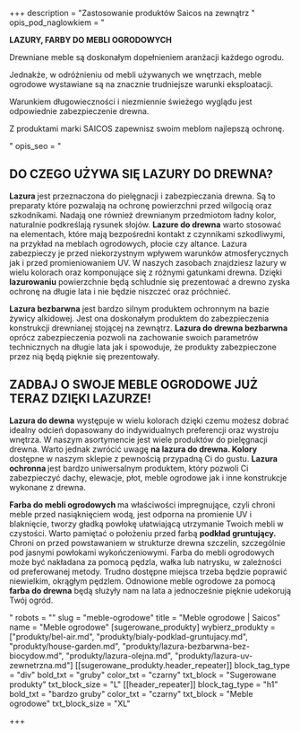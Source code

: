 +++
description = "Zastosowanie produktów Saicos na zewnątrz "
opis_pod_naglowkiem = "<p><strong>LAZURY, FARBY DO MEBLI OGRODOWYCH</strong></p><p>Drewniane meble są doskonałym dopełnieniem aranżacji każdego ogrodu.</p><p>Jednakże, w odróżnieniu od mebli używanych we wnętrzach, meble ogrodowe wystawiane są na znacznie trudniejsze warunki eksploatacji.</p><p>Warunkiem długowieczności i niezmiennie świeżego wyglądu jest odpowiednie zabezpieczenie drewna.</p><p>Z produktami marki SAICOS zapewnisz swoim meblom najlepszą ochronę.</p>"
opis_seo = "<h2>DO CZEGO UŻYWA SIĘ LAZURY DO DREWNA?</h2><p><strong>Lazura </strong>jest przeznaczona do pielęgnacji i zabezpieczania drewna. Są to preparaty które pozwalają na ochronę powierzchni przed wilgocią oraz szkodnikami. Nadają one również drewnianym przedmiotom ładny kolor, naturalnie podkreślają rysunek słojów. <strong>Lazure do drewna</strong> warto stosować na elementach, które mają bezpośredni kontakt z czynnikami szkodliwymi, na przykład na meblach ogrodowych, płocie czy altance. Lazura zabezpieczy je przed niekorzystnym wpływem warunków atmosferycznych jak i przed promieniowaniem UV. W naszych zasobach znajdziesz lazury w wielu kolorach oraz komponujące się z różnymi gatunkami drewna. Dzięki <strong>lazurowaniu</strong> powierzchnie będą schludnie się prezentować a drewno zyska ochronę na długie lata i nie będzie niszczeć oraz próchnieć.</p><p><strong>Lazura bezbarwna</strong> jest bardzo silnym produktem ochronnym na bazie żywicy alkidowej. Jest ona doskonałym produktem do zabezpieczenia konstrukcji drewnianej stojącej na zewnątrz. <strong>Lazura do drewna bezbarwna</strong> oprócz zabezpieczenia pozwoli na zachowanie swoich parametrów technicznych na długie lata jak i spowoduje, że produkty zabezpieczone przez nią będą pięknie się prezentowały.</p><h2>ZADBAJ O SWOJE MEBLE OGRODOWE JUŻ TERAZ DZIĘKI LAZURZE!</h2><p><strong>Lazura do dewna</strong> występuje w wielu kolorach dzięki czemu możesz dobrać idealny odcień dopasowany do indywidualnych preferencji oraz wystroju wnętrza. W naszym asortymencie jest wiele produktów do pielęgnacji drewna. Warto jednak zwrócić uwagę <strong>na lazura do drewna. Kolory</strong> dostępne w naszym sklepie z pewnością przypadną Ci do gustu. <strong>Lazura ochronna </strong>jest bardzo uniwersalnym produktem, który pozwoli Ci zabezpieczyć dachy, elewacje, płot, meble ogrodowe jak i inne konstrukcje wykonane z drewna.</p><p><strong>Farba do mebli ogrodowych </strong>ma właściwości impregnujące, czyli chroni meble przed nasiąknięciem wodą, jest odporna na promienie UV i blaknięcie, tworzy gładką powłokę ułatwiającą utrzymanie Twoich mebli w czystości. Warto pamiętać o położeniu przed farbą <strong>podkład gruntujący. </strong>Chroni on przed powstawaniem w strukturze drewna szczelin, szczególnie pod jasnymi powłokami wykończeniowymi. Farba do mebli ogrodowych może być nakładana za pomocą pędzla, wałka lub natrysku, w zależności od preferowanej metody. Trudno dostępne miejsca trzeba będzie poprawić niewielkim, okrągłym pędzlem. Odnowione meble ogrodowe za pomocą <strong>farba do drewna</strong> będą służyły nam na lata a jednocześnie pięknie udekorują Twój ogród.</p>"
robots = ""
slug = "meble-ogrodowe"
title = "Meble ogrodowe | Saicos"
name = "Meble ogrodowe"
[sugerowane_produkty]
wybierz_produkty = ["produkty/bel-air.md", "produkty/bialy-podklad-gruntujacy.md", "produkty/house-garden.md", "produkty/lazura-bezbarwna-bez-biocydow.md", "produkty/lazura-olejna.md", "produkty/lazura-uv-zewnetrzna.md"]
[[sugerowane_produkty.header_repeater]]
block_tag_type = "div"
bold_txt = "gruby"
color_txt = "czarny"
txt_block = "Sugerowane produkty"
txt_block_size = "L"
[[header_repeater]]
block_tag_type = "h1"
bold_txt = "bardzo gruby"
color_txt = "czarny"
txt_block = "Meble ogrodowe"
txt_block_size = "XL"

+++
